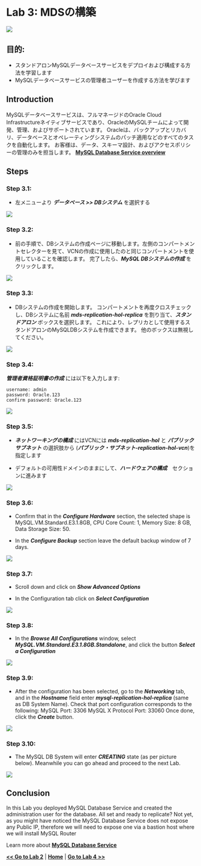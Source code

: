 # Lab 3: MDSの構築

![](images/Lab3-0.png)

## 目的:
- スタンドアロンMySQLデータベースサービスをデプロイおよび構成する方法を学習します
- MySQLデータベースサービスの管理者ユーザーを作成する方法を学びます

## Introduction

MySQLデータベースサービスは、フルマネージドのOracle Cloud Infrastructureネイティブサービスであり、OracleのMySQLチームによって開発、管理、およびサポートされています。 Oracleは、バックアップとリカバリ、データベースとオペレーティングシステムのパッチ適用などのすべてのタスクを自動化します。 お客様は、データ、スキーマ設計、およびアクセスポリシーの管理のみを担当します。
**[MySQL Database Service overview](https://docs.oracle.com/en-us/iaas/mysql-database/doc/overview-mysql-database-service.html)**


## Steps

### **Step 3.1:**
- 左メニューより _**データベース >> DBシステム**_ を選択する

![](images/Lab3-1.png)

### **Step 3.2:**
- 前の手順で、DBシステムの作成ページに移動します。左側のコンパートメントセレクターを見て、VCNの作成に使用したのと同じコンパートメントを使用していることを確認します。 完了したら、_**MySQL DBシステムの作成**_ をクリックします。 

![](images/Lab3-2.png)

### **Step 3.3:**
- DBシステムの作成を開始します。 コンパートメントを再度クロスチェックし、DBシステムに名前 _**mds-replication-hol-replica**_ を割り当て、_**スタンドアロン**_ ボックスを選択します。 これにより、レプリカとして使用するスタンドアロンのMySQLDBシステムを作成できます。 他のボックスは無視してください。 

![](images/Lab3-3.png)

### **Step 3.4:**
  _**管理者資格証明書の作成**_ には以下を入力します:
```
username: admin
password: Oracle.123
confirm password: Oracle.123
```

![](images/Lab3-4.png)

### **Step 3.5:**
- _**ネットワーキングの構成**_ にはVCNには _**mds-replication-hol**_ と _**パブリックサブネット**_ の選択肢から (_**パブリック・サブネット-replication-hol-vcn**_)を指定します

- デフォルトの可用性ドメインのままにして、_**ハードウェアの構成**_　セクションに進みます

![](images/Lab3-5.png)

### **Step 3.6:**
- Confirm that in the _**Configure Hardware**_ section, the selected shape is MySQL.VM.Standard.E3.1.8GB, CPU Core Count: 1, Memory Size: 8 GB, Data Storage Size: 50.

- In the _**Configure Backup**_ section leave the default backup window of 7 days.

![](images/Lab3-6.png)

### **Step 3.7:**
- Scroll down and click on _**Show Advanced Options**_ 

- In the Configuration tab click on _**Select Configuration**_

![](images/Lab3-7.png)

### **Step 3.8:**
- In the _**Browse All Configurations**_ window, select _**MySQL.VM.Standard.E3.1.8GB.Standalone**_, and click the button _**Select a Configuration**_ 

![](images/Lab3-8.png)

### **Step 3.9:**
- After the configuration has been selected, go to the _**Networking**_ tab, and in the _**Hostname**_ field enter _**mysql-replication-hol-replica**_ (same as DB System Name). 
Check that port configuration corresponds to the following:
MySQL Port: 3306
MySQL X Protocol Port: 33060
Once done, click the _**Create**_ button.

![](images/Lab3-9.png)

### **Step 3.10:**
- The MySQL DB System will enter _**CREATING**_ state (as per picture below). Meanwhile you can go ahead and proceed to the next Lab.

![](images/Lab3-10.png)

## Conclusion

In this Lab you deployed MySQL Database Service and created the administration user for the database. All set and ready to replicate? Not yet, as you might have noticed the MySQL Database Service does not expose any Public IP, therefore we will need to expose one via a bastion host where we will install MySQL Router
 
Learn more about **[MySQL Database Service](https://docs.oracle.com/en-us/iaas/mysql-database/doc/overview-mysql-database-service.html)**

**[<< Go to Lab 2](../Lab2/README.md)** | **[Home](/README.md)** | **[Go to Lab 4 >>](../Lab4/README.md)**
